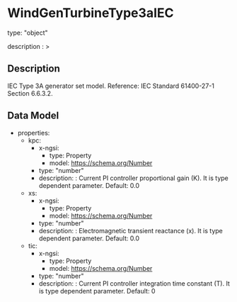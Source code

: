 # WindGenTurbineType3aIEC
type: "object"
description : >
## Description
IEC Type 3A generator set model.  Reference: IEC Standard 61400-27-1 Section 6.6.3.2.

## Data Model
  - properties:
    - kpc:
      - x-ngsi:
        - type: Property
        - model: https://schema.org/Number
      - type: "number"
      - description: : Current PI controller proportional gain (K). It is type dependent parameter. Default: 0.0
    - xs:
      - x-ngsi:
        - type: Property
        - model: https://schema.org/Number
      - type: "number"
      - description: : Electromagnetic transient reactance (x). It is type dependent parameter. Default: 0.0
    - tic:
      - x-ngsi:
        - type: Property
        - model: https://schema.org/Number
      - type: "number"
      - description: : Current PI controller integration time constant (T). It is type dependent parameter. Default: 0
